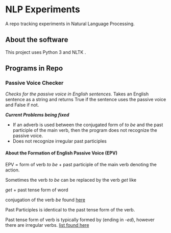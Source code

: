 # NLP Experiments

A repo tracking experiments in Natural Language Processing.

## About the software

This project uses Python 3 and NLTK .

## Programs in Repo

### Passive Voice Checker
 _Checks for the passive voice in English sentences._
 Takes an English sentence as a string and returns True if the sentence uses the passive voice and False if not.

 ***Current Problems being fixed***
 * If an adverb is used between the conjugated form of _to be_ and the past participle of the main verb, then the program does not recognize the passive voice.
 * Does not recognize irregular past participles 

#### About the Formation of English Passive Voice (EPV)
EPV = form of verb _to be_  + past participle of the main verb denoting the action.

Sometimes the verb _to be_ can be replaced by the verb _get_ like

_get_ + past tense form of word  

conjugation of the verb _be_ found [here](https://en.wiktionary.org/wiki/be#Conjugation)

Past Participles is identical to the past tense form of the verb.

Past tense form of verb is typically formed by (ending in _-ed_), however there are
irregular verbs. [list found here](https://www.wikiwand.com/en/List_of_English_irregular_verbs)
